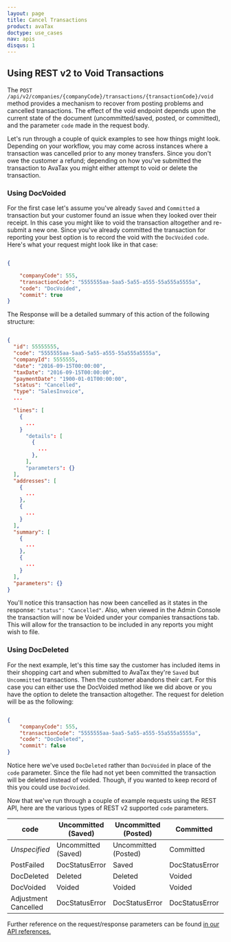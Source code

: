```yaml
---
layout: page
title: Cancel Transactions
product: avaTax
doctype: use_cases
nav: apis
disqus: 1
---
```


## Using REST v2 to Void Transactions

The `POST /api/v2/companies/{companyCode}/transactions/{transactionCode}/void` method provides a mechanism to recover from posting problems and cancelled transactions. The effect of the void endpoint depends upon the current state of the document (uncommitted/saved, posted, or committed), and the parameter `code` made in the request body.

Let's run through a couple of quick examples to see how things might look. Depending on your workflow, you may come across instances where a transaction was cancelled prior to any money transfers. Since you don't owe the customer a refund; depending on how you've submitted the transaction to AvaTax you might either attempt to void or delete the transaction.

### Using DocVoided

For the first case let's assume you've already `Saved` and `Committed` a transaction but your customer found an issue when they looked over their receipt. In this case you might like to void the transaction altogether and re-submit a new one. Since you've already committed the transaction for reporting your best option is to record the void with the `DocVoided` `code`. Here's what your request might look like in that case:

```json

{

    "companyCode": 555,
    "transactionCode": "5555555aa-5aa5-5a55-a555-55a555a5555a",
    "code": "DocVoided",
    "commit": true
}
```

The Response will be a detailed summary of this action of the following structure:

```json

{
  "id": 55555555,
  "code": "5555555aa-5aa5-5a55-a555-55a555a5555a",
  "companyId": 5555555,
  "date": "2016-09-15T00:00:00",
  "taxDate": "2016-09-15T00:00:00",
  "paymentDate": "1900-01-01T00:00:00",
  "status": "Cancelled",
  "type": "SalesInvoice",
  ...

  "lines": [
    {
      ...
    }
      "details": [
        {
          ...
        },  
      ],
      "parameters": {}
  ],
  "addresses": [
    {
      ...
    },
    {
      ...
    }
  ],
  "summary": [
    {
      ...
    },
    {
      ...
    }
  ],
  "parameters": {}
}
```

You'll notice this transaction has now been cancelled as it states in the response: `"status": "Cancelled"`. Also, when viewed in the Admin Console the transaction will now be Voided under your companies transactions tab. This will allow for the transaction to be included in any reports you might wish to file.

### Using DocDeleted

For the next example, let's this time say the customer has included items in their shopping cart and when submitted to AvaTax they're `Saved` but `Uncommitted` transactions. Then the customer abandons their cart. For this case you can either use the DocVoided method like we did above or you have the option to delete the transaction altogether. The request for deletion will be as the following:

```json

{
    "companyCode": 555,
    "transactionCode": "5555555aa-5aa5-5a55-a555-55a555a5555a",
    "code": "DocDeleted",
    "commit": false
}
```

Notice here we've used `DocDeleted` rather than `DocVoided` in place of the `code` parameter. Since the file had not yet been committed the transaction will be deleted instead of voided. Though, if you wanted to keep record of this you could use `DocVoided`.

Now that we've run through a couple of example requests using the REST API, here are the various types of REST v2 supported `code` parameters.

<table class="styled-table">
	<thead>
		<tr>
			<th>code</th>
			<th>Uncommitted (Saved)</th>
			<th>Uncommitted (Posted)</th>
			<th>Committed</th>
			<th>Committed (Adjusted)</th>
			<th>Voided</th>
		</tr>
	</thead>
	<tbody>
		<tr>
			<td><em>Unspecified</em></td>
			<td>Uncommitted (Saved)</td>
			<td>Uncommitted (Posted)</td>
			<td>Committed</td>
			<td>Committed (Adjusted)</td>
			<td>Voided</td>
		</tr>
		<tr>
			<td>PostFailed</td>
			<td>DocStatusError</td>
			<td>Saved</td>
			<td>DocStatusError</td>
			<td>DocStatusError</td>
			<td>DocStatusError</td>
		</tr>
		<tr>
			<td>DocDeleted</td>
			<td>Deleted</td>
			<td>Deleted</td>
			<td>Voided</td>
			<td>Voided</td>
			<td>Deleted</td>
		</tr>
		<tr>
			<td>DocVoided</td>
			<td>Voided</td>
			<td>Voided</td>
			<td>Voided</td>
			<td>Voided</td>
			<td>Voided</td>
		</tr>
		<tr>
			<td>Adjustment Cancelled</td>
			<td>DocStatusError</td>
			<td>DocStatusError</td>
			<td>DocStatusError</td>
			<td>Removes last adjustment.</td>
			<td>DocStatusError</td>
		</tr>
	</tbody>
</table>

Further reference on the request/response parameters can be found <a href="http://developer.avalara.com/avatax/api-reference/tax/v2/Transactions/#ApiV2CompaniesByCompanyCodeTransactionsByTransactionCodeVoidPost"> in our API references.</a>
